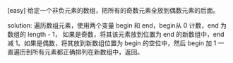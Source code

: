 [easy] 给定一个非负元素的数组，把所有的奇数元素全放到偶数元素的后面。<br>

solution: 遍历数组元素，使用两个变量 begin 和 end，begin从 0 计数，end 为数组的 length - 1， 如果是奇数，将其该元素放到位置为 end 的新数组中，end<br>
减 1。如果是偶数，将其放到新数组位置为 begin 的空位中，然后 begin 加 1 一直遍历到所有元素都正确排列在新数组中，返回。
